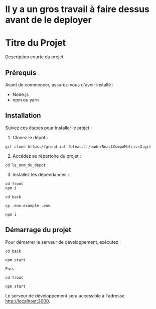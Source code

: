 # Il y a un gros travail à faire dessus avant de le deployer 


# Titre du Projet

Description courte du projet.

## Prérequis

Avant de commencer, assurez-vous d'avoir installé :
- Node.js
- npm ou yarn

## Installation

Suivez ces étapes pour installer le projet :

1. Clonez le dépôt : 
```code 
git clone https://grond.iut-fbleau.fr/bade/ReactCompoMetricsX.git
```
2. Accédez au répertoire du projet :

```code
cd le_nom_du_depot
```

3. Installez les dépendances :

```code
cd front 
npm i
```

```code
cd back 

cp .env.example .env

npm i
```


## Démarrage du projet

Pour démarrer le serveur de développement, exécutez :

```code
cd back 

npm start 

Puis 

cd front 

npm start 
```


Le serveur de développement sera accessible à l'adresse [http://localhost:3000](http://localhost:3000).




